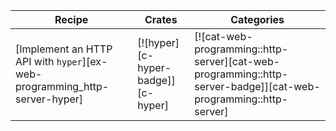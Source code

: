 | Recipe | Crates | Categories |
|--------|--------|------------|
| [Implement an HTTP API with `hyper`][ex-web-programming_http-server-hyper] | [![hyper][c-hyper-badge]][c-hyper] | [![cat-web-programming::http-server][cat-web-programming::http-server-badge]][cat-web-programming::http-server] |

<div class="hidden">
</div>

